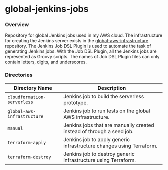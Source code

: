 # global-jenkins-jobs

### Overview

Repository for global Jenkins jobs used in my AWS cloud.  The infrastructure for creating the Jenkins server exists in 
the [global-aws-infrastructure](https://github.com/AJarombek/global-aws-infrastructure/tree/master/jenkins) repository.
The Jenkins Job DSL Plugin is used to automate the task of generating Jenkins jobs.  With the Job DSL Plugin, all the 
Jenkins jobs are represented as Groovy scripts.  The names of Job DSL Plugin files can only contain letters, digits, and 
underscores.

### Directories

| Directory Name              | Description                                                                 |
|-----------------------------|-----------------------------------------------------------------------------|
| `cloudformation-serverless` | Jenkins job to build the serverless prototype.                              |
| `global-aws-infrastructure` | Jenkins job to run tests on the global AWS infrastructure.                  |
| `manual`                    | Jenkins jobs that are manually created instead of through a seed job.       |
| `terraform-apply`           | Jenkins job to apply generic infrastructure changes using Terraform.        |
| `terraform-destroy`         | Jenkins job to destroy generic infrastructure using Terraform.              |